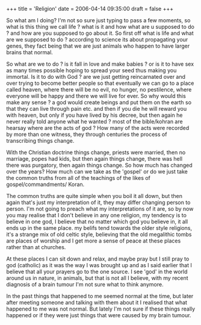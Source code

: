 +++
title = 'Religion'
date = 2006-04-14 09:35:00
draft = false
+++

So what am I doing? I'm not so sure just typing to pass a few moments, so what is this thing we call life ? what is it and how what are u supposed to do ? and how are you supposed to go about it. So first off what is life and what are we supposed to do ? according to science its about propagating your genes, they fact being that we are just animals who happen to have larger brains that normal. 
 
So what are we to do ? is it fall in love and make babies ? or is it to have sex as many times possible hoping to spread your seed thus making you immortal. Is it to do with God ? are we just getting reincarnated over and over trying to become better people so that eventually we can go to a place called heaven, where there will be no evil, no hunger, no pestilence, where everyone will be happy and there we will live for ever. So why would this make any sense ? a god would create beings and put them on the earth so that they can live through pain etc. and then if you die he will reward you with heaven, but only if you have lived by his decree, but then again he never really told anyone what he wanted ? most of the bible/kohran are hearsay where are the acts of god ? How many of the acts were recorded by more than one witness, they through centuries the process of transcribing things change. 

With the Christian doctrine things change, priests were married, then no marriage, popes had kids, but then again things change, there was hell there was purgatory, then again things change. So how much has changed over the years? How much can we take as the 'gospel' or do we just take the common truths from all of the teachings of the likes of gospel/commandments/ Koran. 

The common truths are quite simple when you boil it all down, but then again that's just my interpretation of it, they may differ changing person to person. I'm not going to preach what my interpretations of it are, so by now you may realise that I don't believe in any one religion, my tendency is to believe in one god, I believe that no matter which god you believe in, it all ends up in the same place. my belifs tend towards the older style religions, it's a strange mix of old celtic style, believing that the old megalithic tombs are places of worship and I get more a sense of peace at these places rather than at churches.

At these places I can sit down and relax, and maybe pray but I still pray to god (catholic) as it was the way I was brought up and as I said earlier that I believe that all your prayers go to the one source. I see 'god' in the world around us in nature, in animals, but that is not all I believe, with my recent diagnosis of a brain tumour I'm not sure what to think anymore.  
 
In the past things that happened to me seemed normal at the time, but later after meeting someone and talking with them about it I realised that what happened to me was not normal. But lately I'm not sure if these things really happened or if they were just things that were caused by my brain tumour.


